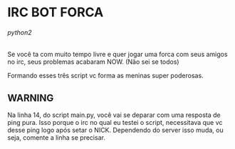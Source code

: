 # IRC BOT FORCA
###### python2
Se você ta com muito tempo livre e quer jogar uma forca com seus amigos no irc, seus problemas acabaram NOW. (Não sei se todos)

Formando esses três script vc forma as meninas super poderosas.

## WARNING
Na linha 14, do script main.py, você vai se deparar com uma resposta de ping pura. Isso porque o irc no qual eu testei o script, necessitava que vc desse ping logo após setar o NICK. Dependendo do server isso muda, ou seja, comente a linha se precisar. 

